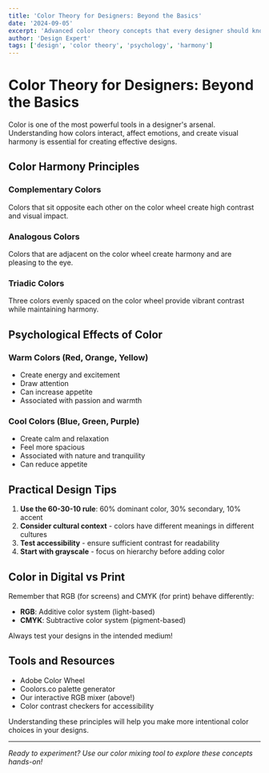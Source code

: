```yaml
---
title: 'Color Theory for Designers: Beyond the Basics'
date: '2024-09-05'
excerpt: 'Advanced color theory concepts that every designer should know, from color harmony to psychological effects.'
author: 'Design Expert'
tags: ['design', 'color theory', 'psychology', 'harmony']
---
```


# Color Theory for Designers: Beyond the Basics

Color is one of the most powerful tools in a designer's arsenal. Understanding how colors interact, affect emotions, and create visual harmony is essential for creating effective designs.

## Color Harmony Principles

### Complementary Colors
Colors that sit opposite each other on the color wheel create high contrast and visual impact.

### Analogous Colors
Colors that are adjacent on the color wheel create harmony and are pleasing to the eye.

### Triadic Colors
Three colors evenly spaced on the color wheel provide vibrant contrast while maintaining harmony.

## Psychological Effects of Color

### Warm Colors (Red, Orange, Yellow)
- Create energy and excitement
- Draw attention
- Can increase appetite
- Associated with passion and warmth

### Cool Colors (Blue, Green, Purple)
- Create calm and relaxation
- Feel more spacious
- Associated with nature and tranquility
- Can reduce appetite

## Practical Design Tips

1. **Use the 60-30-10 rule**: 60% dominant color, 30% secondary, 10% accent
2. **Consider cultural context** - colors have different meanings in different cultures
3. **Test accessibility** - ensure sufficient contrast for readability
4. **Start with grayscale** - focus on hierarchy before adding color

## Color in Digital vs Print

Remember that RGB (for screens) and CMYK (for print) behave differently:

- **RGB**: Additive color system (light-based)
- **CMYK**: Subtractive color system (pigment-based)

Always test your designs in the intended medium!

## Tools and Resources

- Adobe Color Wheel
- Coolors.co palette generator
- Our interactive RGB mixer (above!)
- Color contrast checkers for accessibility

Understanding these principles will help you make more intentional color choices in your designs.

---

*Ready to experiment? Use our color mixing tool to explore these concepts hands-on!*

